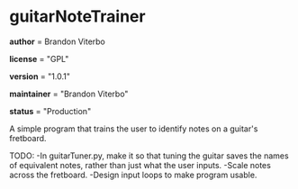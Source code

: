 # guitarNoteTrainer

__author__ = Brandon Viterbo

__license__ = "GPL"

__version__ = "1.0.1"

__maintainer__ = "Brandon Viterbo"

__status__ = "Production"

A simple program that trains the user to identify notes on a guitar's fretboard.

TODO:
-In guitarTuner.py, make it so that tuning the guitar saves the names of equivalent notes, rather than just what the user inputs.
-Scale notes across the fretboard.
-Design input loops to make program usable.
